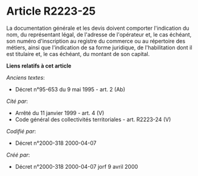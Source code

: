 # Article R2223-25

La documentation générale et les devis doivent comporter l'indication du nom, du représentant légal, de l'adresse de
l'opérateur et, le cas échéant, son numéro d'inscription au registre du commerce ou au répertoire des métiers, ainsi que
l'indication de sa forme juridique, de l'habilitation dont il est titulaire et, le cas échéant, du montant de son capital.

**Liens relatifs à cet article**

_Anciens textes_:

  - Décret n°95-653 du 9 mai 1995 - art. 2 (Ab)

_Cité par_:

  - Arrêté du 11 janvier 1999 - art. 4 (V)
  - Code général des collectivités territoriales - art. R2223-24 (V)

_Codifié par_:

  - Décret n°2000-318 2000-04-07

_Créé par_:

  - Décret n°2000-318 2000-04-07 jorf 9 avril 2000
